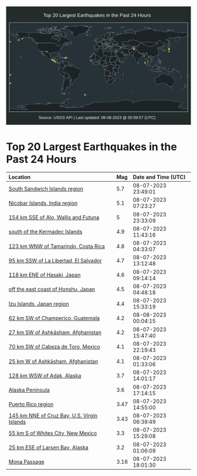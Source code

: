 ![Map](./map.png)

# Top 20 Largest Earthquakes in the Past 24 Hours

| Location | Mag | Date and Time (UTC) |
|:---|:---|:---|
| [South Sandwich Islands region](https://earthquake.usgs.gov/earthquakes/eventpage/us6000kyj5) | 5.7 | 08-07-2023 23:49:01 |
| [Nicobar Islands, India region](https://earthquake.usgs.gov/earthquakes/eventpage/us6000kye0) | 5.1 | 08-07-2023 07:23:27 |
| [154 km SSE of Alo, Wallis and Futuna](https://earthquake.usgs.gov/earthquakes/eventpage/us6000kyj4) | 5 | 08-07-2023 23:33:09 |
| [south of the Kermadec Islands](https://earthquake.usgs.gov/earthquakes/eventpage/us6000kyen) | 4.9 | 08-07-2023 11:43:16 |
| [123 km WNW of Tamarindo, Costa Rica](https://earthquake.usgs.gov/earthquakes/eventpage/us6000kydn) | 4.8 | 08-07-2023 04:33:07 |
| [95 km SSW of La Libertad, El Salvador](https://earthquake.usgs.gov/earthquakes/eventpage/us6000kyey) | 4.7 | 08-07-2023 13:12:48 |
| [118 km ENE of Hasaki, Japan](https://earthquake.usgs.gov/earthquakes/eventpage/us6000kye7) | 4.6 | 08-07-2023 09:14:14 |
| [off the east coast of Honshu, Japan](https://earthquake.usgs.gov/earthquakes/eventpage/us6000kydr) | 4.5 | 08-07-2023 04:48:18 |
| [Izu Islands, Japan region](https://earthquake.usgs.gov/earthquakes/eventpage/us6000kyg7) | 4.4 | 08-07-2023 15:33:19 |
| [62 km SW of Champerico, Guatemala](https://earthquake.usgs.gov/earthquakes/eventpage/us6000kyjc) | 4.2 | 08-08-2023 00:04:15 |
| [27 km SW of Ashkāsham, Afghanistan](https://earthquake.usgs.gov/earthquakes/eventpage/us6000kyg9) | 4.2 | 08-07-2023 15:47:40 |
| [70 km SW of Cabeza de Toro, Mexico](https://earthquake.usgs.gov/earthquakes/eventpage/us6000kyiu) | 4.1 | 08-07-2023 22:19:43 |
| [25 km W of Ashkāsham, Afghanistan](https://earthquake.usgs.gov/earthquakes/eventpage/us6000kydf) | 4.1 | 08-07-2023 01:33:06 |
| [128 km WSW of Adak, Alaska](https://earthquake.usgs.gov/earthquakes/eventpage/us6000kyg3) | 3.7 | 08-07-2023 14:01:17 |
| [Alaska Peninsula](https://earthquake.usgs.gov/earthquakes/eventpage/us6000kygr) | 3.6 | 08-07-2023 17:14:15 |
| [Puerto Rico region](https://earthquake.usgs.gov/earthquakes/eventpage/pr2023219000) | 3.47 | 08-07-2023 14:55:00 |
| [145 km NNE of Cruz Bay, U.S. Virgin Islands](https://earthquake.usgs.gov/earthquakes/eventpage/pr71420713) | 3.43 | 08-07-2023 06:39:49 |
| [55 km S of Whites City, New Mexico](https://earthquake.usgs.gov/earthquakes/eventpage/tx2023pjmi) | 3.3 | 08-07-2023 15:29:08 |
| [25 km ESE of Larsen Bay, Alaska](https://earthquake.usgs.gov/earthquakes/eventpage/ak023a27bqst) | 3.2 | 08-07-2023 01:06:09 |
| [Mona Passage](https://earthquake.usgs.gov/earthquakes/eventpage/pr71420743) | 3.16 | 08-07-2023 18:01:30 |
